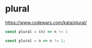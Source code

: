 # plural
https://www.codewars.com/kata/plural/


```javascript
const plural = (n) => n != 1
```

```javascript
const plural = n => n != 1;
```

